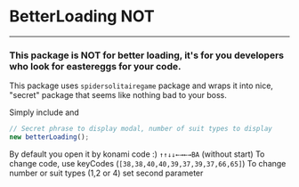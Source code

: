 # BetterLoading NOT
____

### This package is **NOT for better loading**, it's for you developers who look for eastereggs for your code.

This package uses `spidersolitairegame` package and wraps it into nice, "secret" package that seems like nothing bad to your boss.

Simply include and
```typescript
// Secret phrase to display modal, number of suit types to display
new betterLoading();
```

By default you open it by konami code :) `↑↑↓↓←→←→BA` (without start)
To change code, use keyCodes (`[38,38,40,40,39,37,39,37,66,65]`)
To change number or suit types (1,2 or 4) set second parameter 
